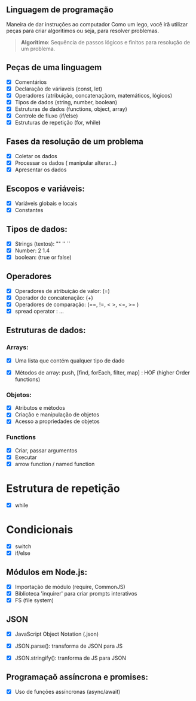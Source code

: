 ## Linguagem de programação

Maneira de dar instruções ao computador
Como um lego, você irã utilizar peças para criar algoritimos ou seja, para resolver problemas.

>  **Algoritimo**: Sequência de passos lógicos e finitos para resolução de um problema.

## Peças de uma linguagem

- [x] Comentários
- [x] Declaração de váriaveis (const, let)
- [x] Operadores (atribuição, concatenaçãom, matemáticos, lógicos)
- [x] Tipos de dados (string, number, boolean)
- [x] Estruturas de dados (functions, object, array)
- [x] Controle de fluxo (if/else)
- [x] Estruturas de repetição (for, while)

## Fases da resolução de um problema

- [x] Coletar os dados
- [x] Processar os dados ( manipular alterar...)
- [x] Apresentar os dados

## Escopos e variáveis:

- [x] Variáveis globais e locais
- [x] Constantes

## Tipos de dados:

- [x] Strings (textos): "" '' ´`
- [x] Number: 2 1.4
- [x] boolean: (true or false)

## Operadores

- [x] Operadores de atribuição de valor: (=)
- [x] Operador de concatenação: (+)
- [x] Operadores de comparação: (==, !=, < >, <=, >= )
- [x] spread operator : ...

## Estruturas de dados:

### Arrays:

- [x] Uma lista que contém qualquer tipo de dado
- [x] Métodos de array: push, [find, forEach, filter, map] : HOF (higher Order functions)


### Objetos:

- [x] Atributos e métodos
- [x] Criação e manipulação de objetos
- [x] Acesso a propriedades de objetos

### Functions

- [x] Criar, passar argumentos
- [x] Executar
- [x] arrow function / named function

# Estrutura de repetição

- [x] while


# Condicionais
 - [x] switch 
 - [x] if/else

 ## Módulos em Node.js:

 - [x] Importação de módulo (require, CommonJS)
 - [x] Biblioteca 'inquirer' para criar prompts interativos
 - [x] FS (file system)

 ## JSON
 - [x] JavaScript Object Notation (.json)
 - [x] JSON.parse(): transforma de JSON para JS
 - [x] JSON.stringify(): tranforma de JS para JSON


 ## Programaçaõ assíncrona e promises:

 - [x] Uso de funções assíncronas (async/await)